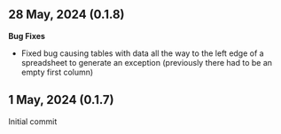 ## 28 May, 2024 (0.1.8)
**Bug Fixes**
- Fixed bug causing tables with data all the way to the left edge of a spreadsheet to generate an exception (previously there had to be an empty first column)

## 1 May, 2024 (0.1.7)
Initial commit